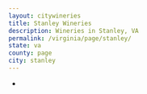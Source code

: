 ```yaml
---
layout: citywineries
title: Stanley Wineries
description: Wineries in Stanley, VA
permalink: /virginia/page/stanley/
state: va
county: page
city: stanley
---
```

-
